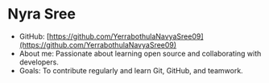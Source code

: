 # Nyra Sree

- GitHub: [https://github.com/YerrabothulaNavyaSree09](https://github.com/YerrabothulaNavyaSree09)
- About me: Passionate about learning open source and collaborating with developers.
- Goals: To contribute regularly and learn Git, GitHub, and teamwork.
